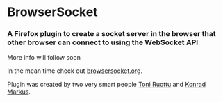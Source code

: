 BrowserSocket
=============

### A Firefox plugin to create a socket server in the browser that other browser can connect to using the WebSocket API

More info will follow soon

In the mean time check out [browsersocket.org](http://browsersocket.org/). 

Plugin was created by two very smart people [Toni Ruottu](http://www.cs.helsinki.fi/u/twruottu/) and [Konrad Markus](http://konradmarkus.com/).